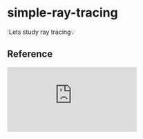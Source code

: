 # simple-ray-tracing
🕯Lets study ray tracing💡

## Reference

![Ray Tracing in One Weekend](https://raytracing.github.io/books/RayTracingInOneWeekend.html)
